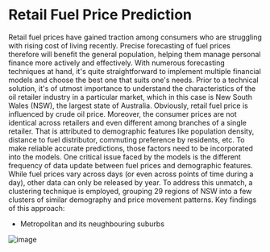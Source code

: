 # Retail Fuel Price Prediction

Retail fuel prices have gained traction among consumers who are struggling with rising cost of living recently. Precise forecasting of fuel prices therefore will benefit the general population, helping them manage personal finance more actively and effectively.
With numerous forecasting techniques at hand, it's quite straightforward to implement multiple financial models and choose the best one that suits one's needs. Prior to a technical solution, it's of utmost importance to understand the characteristics of the oil retailer industry in a particular market, which in this case is New South Wales (NSW), the largest state of Australia.
Obviously, retail fuel price is influenced by crude oil price. Moreover, the consumer prices are not identical across retailers and even different among branches of a single retailer. That is attributed to demographic features like population density, distance to fuel distributor, commuting preference by residents, etc. To make reliable accurate predictions, those factors need to be incorporated into the models.
One critical issue faced by the models is the different frequency of data update between fuel prices and demographic features. While fuel prices vary across days (or even across points of time during a day), other data can only be released by year. To address this unmatch, a clustering technique is employed, grouping 29 regions of NSW into a few clusters of similar demography and price movement patterns.
Key findings of this approach:
- Metropolitan and its neughbouring suburbs

![image](https://github.com/user-attachments/assets/77284dc3-ccc5-4c0b-afb4-2cc8e6f5b032)

